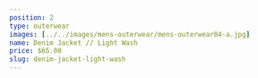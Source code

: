 ```yaml
---
position: 2
type: outerwear
images: [../../images/mens-outerwear/mens-outerwear04-a.jpg]
name: Denim Jacket // Light Wash
price: $65.00
slug: denim-jacket-light-wash
---
```


